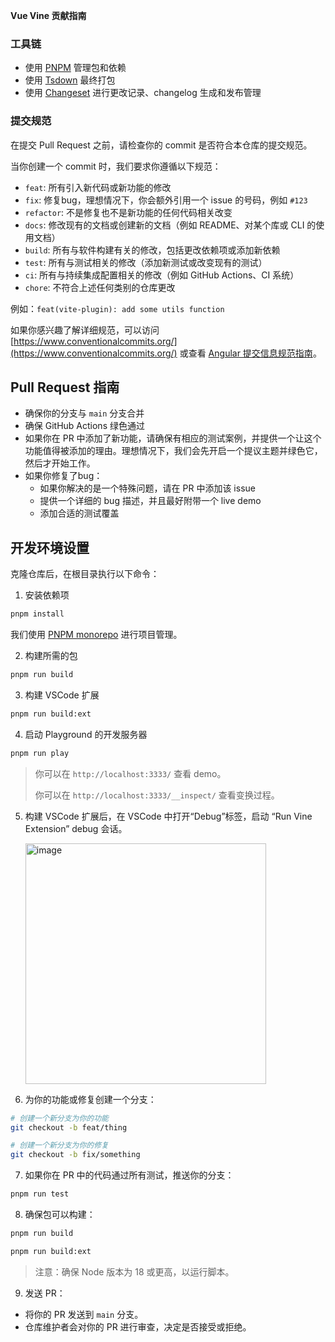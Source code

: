 **Vue Vine 贡献指南**

### 工具链

- 使用 [PNPM](https://pnpm.io/) 管理包和依赖
- 使用 [Tsdown](https://tsdown.dev/) 最终打包
- 使用 [Changeset](https://github.com/atlassian/changesets) 进行更改记录、changelog 生成和发布管理

### 提交规范

在提交 Pull Request 之前，请检查你的 commit 是否符合本仓库的提交规范。

当你创建一个 commit 时，我们要求你遵循以下规范：

- `feat`: 所有引入新代码或新功能的修改
- `fix`: 修复bug，理想情况下，你会额外引用一个 issue 的号码，例如 `#123`
- `refactor`: 不是修复也不是新功能的任何代码相关改变
- `docs`: 修改现有的文档或创建新的文档（例如 README、对某个库或 CLI 的使用文档）
- `build`: 所有与软件构建有关的修改，包括更改依赖项或添加新依赖
- `test`: 所有与测试相关的修改（添加新测试或改变现有的测试）
- `ci`: 所有与持续集成配置相关的修改（例如 GitHub Actions、CI 系统）
- `chore`: 不符合上述任何类别的仓库更改

例如：`feat(vite-plugin): add some utils function`

如果你感兴趣了解详细规范，可以访问 [https://www.conventionalcommits.org/](https://www.conventionalcommits.org/) 或查看 [Angular 提交信息规范指南](https://github.com/angular/angular/blob/22b96b9/CONTRIBUTING.md#-commit-message-guidelines)。

## Pull Request 指南

- 确保你的分支与 `main` 分支合并
- 确保 GitHub Actions 绿色通过
- 如果你在 PR 中添加了新功能，请确保有相应的测试案例，并提供一个让这个功能值得被添加的理由。理想情况下，我们会先开启一个提议主题并绿色它，然后才开始工作。
- 如果你修复了bug：
  - 如果你解决的是一个特殊问题，请在 PR 中添加该 issue
  - 提供一个详细的 bug 描述，并且最好附带一个 live demo
  - 添加合适的测试覆盖

## 开发环境设置

克隆仓库后，在根目录执行以下命令：

1. 安装依赖项

```bash
pnpm install
```

我们使用 [PNPM monorepo](https://pnpm.io/workspaces) 进行项目管理。

2. 构建所需的包

```bash
pnpm run build
```

3. 构建 VSCode 扩展

```bash
pnpm run build:ext
```

4. 启动 Playground 的开发服务器

```bash
pnpm run play
```

> 你可以在 `http://localhost:3333/` 查看 demo。
>
> 你可以在 `http://localhost:3333/__inspect/` 查看变换过程。

5. 构建 VSCode 扩展后，在 VSCode 中打开“Debug”标签，启动 “Run Vine Extension” debug 会话。

    <img width="385" alt="image" src="https://github.com/vue-vine/vue-vine/assets/46062972/374b77a4-9d49-4eb6-a84b-f7ab64b99bdf">

6. 为你的功能或修复创建一个分支：

```bash
# 创建一个新分支为你的功能
git checkout -b feat/thing

# 创建一个新分支为你的修复
git checkout -b fix/something
```

7. 如果你在 PR 中的代码通过所有测试，推送你的分支：

```bash
pnpm run test
```

8. 确保包可以构建：

```bash
pnpm run build

pnpm run build:ext
```

> 注意：确保 Node 版本为 18 或更高，以运行脚本。

9. 发送 PR：

- 将你的 PR 发送到 `main` 分支。
- 仓库维护者会对你的 PR 进行审查，决定是否接受或拒绝。
